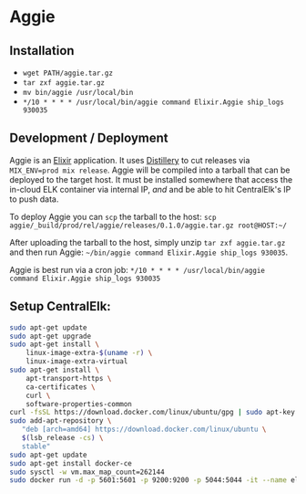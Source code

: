 # Aggie

## Installation
* `wget PATH/aggie.tar.gz`
* `tar zxf aggie.tar.gz`
* `mv bin/aggie /usr/local/bin`
* `*/10 * * * * /usr/local/bin/aggie command Elixir.Aggie ship_logs 930035`

## Development / Deployment
Aggie is an [Elixir](http://elixir-lang.org/) application. It uses [Distillery](https://github.com/bitwalker/distillery) to cut releases via `MIX_ENV=prod mix release`. Aggie will be compiled into a tarball that can be deployed to the target host. It must be installed somewhere that access the in-cloud ELK container via internal IP, _and_ and be able to hit CentralElk's IP to push data.

To deploy Aggie you can `scp` the tarball to the host:
`scp aggie/_build/prod/rel/aggie/releases/0.1.0/aggie.tar.gz root@HOST:~/`

After uploading the tarball to the host, simply unzip `tar zxf aggie.tar.gz` and then run Aggie: `~/bin/aggie command Elixir.Aggie ship_logs 930035`.

Aggie is best run via a cron job: `*/10 * * * * /usr/local/bin/aggie command Elixir.Aggie ship_logs 930035`

## Setup CentralElk:
``` sh
sudo apt-get update
sudo apt-get upgrade
sudo apt-get install \
    linux-image-extra-$(uname -r) \
    linux-image-extra-virtual
sudo apt-get install \
    apt-transport-https \
    ca-certificates \
    curl \
    software-properties-common
curl -fsSL https://download.docker.com/linux/ubuntu/gpg | sudo apt-key add -
sudo add-apt-repository \
   "deb [arch=amd64] https://download.docker.com/linux/ubuntu \
   $(lsb_release -cs) \
   stable"
sudo apt-get update
sudo apt-get install docker-ce
sudo sysctl -w vm.max_map_count=262144
sudo docker run -d -p 5601:5601 -p 9200:9200 -p 5044:5044 -it --name elk sebp/elk
```
